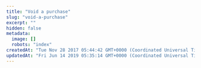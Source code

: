 ```yaml
---
title: "Void a purchase"
slug: "void-a-purchase"
excerpt: ""
hidden: false
metadata: 
  image: []
  robots: "index"
createdAt: "Tue Nov 28 2017 05:44:42 GMT+0000 (Coordinated Universal Time)"
updatedAt: "Fri Jun 14 2019 05:35:14 GMT+0000 (Coordinated Universal Time)"
---
```

